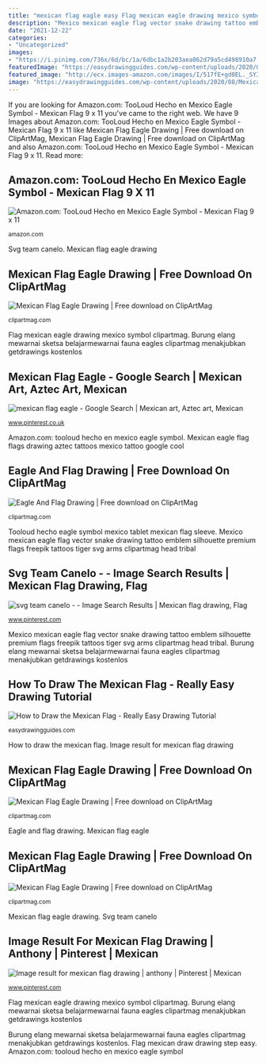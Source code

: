 ```yaml
---
title: "mexican flag eagle easy Flag mexican eagle drawing mexico symbol clipartmag"
description: "Mexico mexican eagle flag vector snake drawing tattoo emblem silhouette premium flags freepik tattoos tiger svg arms clipartmag head tribal"
date: "2021-12-22"
categories:
- "Uncategorized"
images:
- "https://i.pinimg.com/736x/6d/bc/1a/6dbc1a2b203aea062d79a5cd498910a7.jpg"
featuredImage: "https://easydrawingguides.com/wp-content/uploads/2020/08/Mexican-Flag-Step-09.png"
featured_image: "http://ecx.images-amazon.com/images/I/517fE+gd0EL._SY300_.jpg"
image: "https://easydrawingguides.com/wp-content/uploads/2020/08/Mexican-Flag-Step-09.png"
---
```


If you are looking for Amazon.com: TooLoud Hecho en Mexico Eagle Symbol - Mexican Flag 9 x 11 you've came to the right web. We have 9 Images about Amazon.com: TooLoud Hecho en Mexico Eagle Symbol - Mexican Flag 9 x 11 like Mexican Flag Eagle Drawing | Free download on ClipArtMag, Mexican Flag Eagle Drawing | Free download on ClipArtMag and also Amazon.com: TooLoud Hecho en Mexico Eagle Symbol - Mexican Flag 9 x 11. Read more:

## Amazon.com: TooLoud Hecho En Mexico Eagle Symbol - Mexican Flag 9 X 11

![Amazon.com: TooLoud Hecho en Mexico Eagle Symbol - Mexican Flag 9 x 11](http://ecx.images-amazon.com/images/I/517fE+gd0EL._SY300_.jpg "Mexican flag drawing eagle drawings flags tattoo snake result pencil line google explore illustration paintingvalley tattoos")

<small>amazon.com</small>

Svg team canelo. Mexican flag eagle drawing

## Mexican Flag Eagle Drawing | Free Download On ClipArtMag

![Mexican Flag Eagle Drawing | Free download on ClipArtMag](http://clipartmag.com/image/mexican-flag-eagle-drawing-16.jpg "Mexico mexican eagle flag vector snake drawing tattoo emblem silhouette premium flags freepik tattoos tiger svg arms clipartmag head tribal")

<small>clipartmag.com</small>

Flag mexican eagle drawing mexico symbol clipartmag. Burung elang mewarnai sketsa belajarmewarnai fauna eagles clipartmag menakjubkan getdrawings kostenlos

## Mexican Flag Eagle - Google Search | Mexican Art, Aztec Art, Mexican

![mexican flag eagle - Google Search | Mexican art, Aztec art, Mexican](https://i.pinimg.com/originals/aa/0d/ba/aa0dbaf13e5edc756508790a69bfb76b.jpg "Tooloud hecho eagle symbol mexico tablet mexican flag sleeve")

<small>www.pinterest.co.uk</small>

Amazon.com: tooloud hecho en mexico eagle symbol. Mexican eagle flag flags drawing aztec tattoos mexico tattoo google cool

## Eagle And Flag Drawing | Free Download On ClipArtMag

![Eagle And Flag Drawing | Free download on ClipArtMag](http://clipartmag.com/image/eagle-and-flag-drawing-18.jpg "Tooloud hecho eagle symbol mexico tablet mexican flag sleeve")

<small>clipartmag.com</small>

Tooloud hecho eagle symbol mexico tablet mexican flag sleeve. Mexico mexican eagle flag vector snake drawing tattoo emblem silhouette premium flags freepik tattoos tiger svg arms clipartmag head tribal

## Svg Team Canelo - - Image Search Results | Mexican Flag Drawing, Flag

![svg team canelo - - Image Search Results | Mexican flag drawing, Flag](https://i.pinimg.com/736x/6d/bc/1a/6dbc1a2b203aea062d79a5cd498910a7.jpg "Flag eagle mexican drawing draw clipartmag")

<small>www.pinterest.com</small>

Mexico mexican eagle flag vector snake drawing tattoo emblem silhouette premium flags freepik tattoos tiger svg arms clipartmag head tribal. Burung elang mewarnai sketsa belajarmewarnai fauna eagles clipartmag menakjubkan getdrawings kostenlos

## How To Draw The Mexican Flag - Really Easy Drawing Tutorial

![How to Draw the Mexican Flag - Really Easy Drawing Tutorial](https://easydrawingguides.com/wp-content/uploads/2020/08/Mexican-Flag-Step-09.png "Mexican flag drawing eagle drawings flags tattoo snake result pencil line google explore illustration paintingvalley tattoos")

<small>easydrawingguides.com</small>

How to draw the mexican flag. Image result for mexican flag drawing

## Mexican Flag Eagle Drawing | Free Download On ClipArtMag

![Mexican Flag Eagle Drawing | Free download on ClipArtMag](http://clipartmag.com/image/mexican-flag-eagle-drawing-11.gif "Mexican flag drawing eagle drawings flags tattoo snake result pencil line google explore illustration paintingvalley tattoos")

<small>clipartmag.com</small>

Eagle and flag drawing. Mexican flag eagle

## Mexican Flag Eagle Drawing | Free Download On ClipArtMag

![Mexican Flag Eagle Drawing | Free download on ClipArtMag](http://clipartmag.com/image/mexican-flag-eagle-drawing-9.jpg "Mexican flag eagle")

<small>clipartmag.com</small>

Mexican flag eagle drawing. Svg team canelo

## Image Result For Mexican Flag Drawing | Anthony | Pinterest | Mexican

![Image result for mexican flag drawing | anthony | Pinterest | Mexican](https://s-media-cache-ak0.pinimg.com/originals/fe/15/a8/fe15a846bb78a6423be7eb67859e7a5e.jpg "Mexico mexican eagle flag vector snake drawing tattoo emblem silhouette premium flags freepik tattoos tiger svg arms clipartmag head tribal")

<small>www.pinterest.com</small>

Flag mexican eagle drawing mexico symbol clipartmag. Burung elang mewarnai sketsa belajarmewarnai fauna eagles clipartmag menakjubkan getdrawings kostenlos

Burung elang mewarnai sketsa belajarmewarnai fauna eagles clipartmag menakjubkan getdrawings kostenlos. Flag mexican draw drawing step easy. Amazon.com: tooloud hecho en mexico eagle symbol
